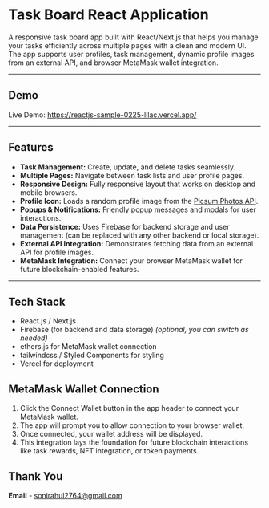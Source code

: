 # Task Board React Application

A responsive task board app built with React/Next.js that helps you manage your tasks efficiently across multiple pages with a clean and modern UI. The app supports user profiles, task management, dynamic profile images from an external API, and browser MetaMask wallet integration.

---

## Demo

Live Demo: https://reactjs-sample-0225-lilac.vercel.app/

---

## Features

- **Task Management:** Create, update, and delete tasks seamlessly.
- **Multiple Pages:** Navigate between task lists and user profile pages.
- **Responsive Design:** Fully responsive layout that works on desktop and mobile browsers.
- **Profile Icon:** Loads a random profile image from the [Picsum Photos API](https://picsum.photos/).
- **Popups & Notifications:** Friendly popup messages and modals for user interactions.
- **Data Persistence:** Uses Firebase for backend storage and user management (can be replaced with any other backend or local storage).
- **External API Integration:** Demonstrates fetching data from an external API for profile images.
- **MetaMask Integration:** Connect your browser MetaMask wallet for future blockchain-enabled features.

---

## Tech Stack

- React.js / Next.js
- Firebase (for backend and data storage) *(optional, you can switch as needed)*
- ethers.js for MetaMask wallet connection
- tailwindcss / Styled Components for styling
- Vercel for deployment

## MetaMask Wallet Connection

1. Click the Connect Wallet button in the app header to connect your MetaMask wallet.
2. The app will prompt you to allow connection to your browser wallet.
3. Once connected, your wallet address will be displayed.
4. This integration lays the foundation for future blockchain interactions like task rewards, NFT integration, or token payments.


## Thank You
**Email** - sonirahul2764@gmail.com

   

   
